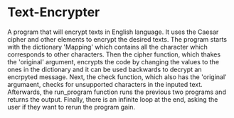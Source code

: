 # Text-Encrypter
A program that will encrypt texts in English language. It uses the Caesar cipher and other elements to encrypt the desired texts. 
The program starts with the dictionary 'Mapping' which contains all the character which corresponds to other characters. Then the cipher function, which thakes the 'original' argument, encrypts the code by changing the values to the ones in the dictionary and it can be used backwards to decrypt an encrpyted message. Next, the check function, which also has the 'original' argumaent, checks for unsupported characters in the inputed text. Afterwards, the run_program function runs the previous two programs and returns the output. Finally, there is an infinite loop at the end, asking the user if they want to rerun the program gain.
